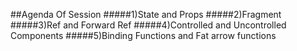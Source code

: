 
##Agenda Of Session
#####1)State and Props
#####2)Fragment
#####3)Ref and Forward Ref
#####4)Controlled and Uncontrolled Components
#####5)Binding Functions and Fat arrow functions
